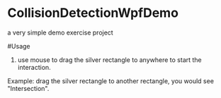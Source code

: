 # CollisionDetectionWpfDemo
a very simple demo exercise project

#Usage

1. use mouse to drag the silver rectangle to anywhere to start the interaction.

Example: drag the silver rectangle to another rectangle, you would see "Intersection".
